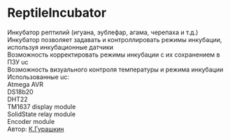 ﻿# ReptileIncubator
 Инкубатор рептилий (игуана, эублефар, агама, черепаха и т.д.)</br>
 Инкубатор позволяет задавать и контроллировать режимы инкубации, используя инкубационные датчики</br>
 Возможность корректировать режимы инкубации с их сохранением в ПЗУ uc</br>
 Возможность визуального контроля температуры и режима инкубации</br>
Использованные uc:</br>
Atmega AVR</br>
DS18b20</br>
DHT22</br>
TM1637 display module</br>
SolidState relay module</br>
Encodеr module</br>
 Автор: [К.Гурашкин](<https://github.com/CrockoMan>)
